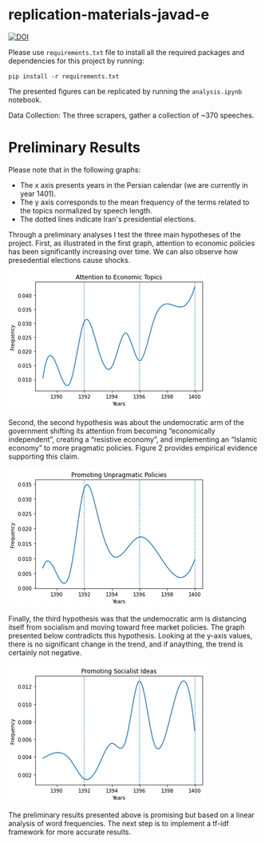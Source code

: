 # replication-materials-javad-e

[![DOI](https://zenodo.org/badge/DOI/10.5281/zenodo.6486536.svg)](https://doi.org/10.5281/zenodo.6486536)

Please use `requirements.txt` file to install all the required packages and dependencies for this project by running:
```
pip install -r requirements.txt
```
The presented figures can be replicated by running the ```analysis.ipynb``` notebook.

Data Collection: The three scrapers, gather a collection of ~370 speeches.

# Preliminary Results

Please note that in the following graphs:
- The x axis presents years in the Persian calendar (we are currently in year 1401).
- The y axis corresponds to the mean frequency of the terms related to the topics normalized by speech length.
- The dotted lines indicate Iran's presidential elections.

Through a preliminary analyses I test the three main hypotheses of the project.
First, as illustrated in the first graph, attention to economic policies has been significantly increasing over time. We can also observe how presedential elections cause shocks.

![image](https://raw.githubusercontent.com/macs30200-s22/replication-materials-javad-e/main/figures/Screen%20Shot%202022-04-25%20at%2020.06.18.png)


Second, the second hypothesis was about the undemocratic arm of the government shifting its attention from becoming “economically independent”, creating a “resistive economy”, and implementing an “Islamic economy” to more pragmatic policies. Figure 2 provides empirical evidence supporting this claim.

![image](https://raw.githubusercontent.com/macs30200-s22/replication-materials-javad-e/main/figures/Screen%20Shot%202022-04-25%20at%2020.06.27.png)


Finally, the third hypothesis was that the undemocratic arm is distancing itself from socialism and moving toward free market policies. The graph presented below contradicts this hypothesis. Looking at the y-axis values, there is no significant change in the trend, and if anaything, the trend is certainly not negative.

![image](https://raw.githubusercontent.com/macs30200-s22/replication-materials-javad-e/main/figures/Screen%20Shot%202022-04-25%20at%2020.06.34.png)


The preliminary results presented above is promising but based on a linear analysis of word frequencies. The next step is to implement a tf-idf framework for more accurate results.

